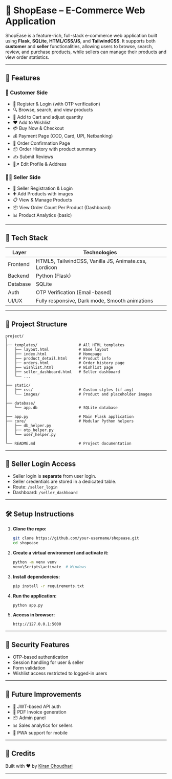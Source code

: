 # 🍒 ShopEase – E-Commerce Web Application

ShopEase is a feature-rich, full-stack e-commerce web application built using **Flask**, **SQLite**, **HTML/CSS/JS**, and **TailwindCSS**. It supports both **customer** and **seller** functionalities, allowing users to browse, search, review, and purchase products, while sellers can manage their products and view order statistics.

---

## 🚀 Features

### 👤 Customer Side

* 📿 Register & Login (with OTP verification)
* 🔍 Browse, search, and view products
* 🛒 Add to Cart and adjust quantity
* ❤️ Add to Wishlist
* 💳 Buy Now & Checkout
* 💰 Payment Page (COD, Card, UPI, Netbanking)
* 📿 Order Confirmation Page
* 📦 Order History with product summary
* ✍️ Submit Reviews
* 🟡‍↗️ Edit Profile & Address

### 🧑‍🏫 Seller Side

* 📝 Seller Registration & Login
* ➕ Add Products with images
* 📋 View & Manage Products
* 📦 View Order Count Per Product (Dashboard)
* 📊 Product Analytics (basic)

---

## 🧱 Tech Stack

| Layer    | Technologies                                          |
| -------- | ----------------------------------------------------- |
| Frontend | HTML5, TailwindCSS, Vanilla JS, Animate.css, Lordicon |
| Backend  | Python (Flask)                                        |
| Database | SQLite                                                |
| Auth     | OTP Verification (Email-based)                        |
| UI/UX    | Fully responsive, Dark mode, Smooth animations        |

---

## 📁 Project Structure

```
project/
│
├── templates/                  # All HTML templates
│   ├── layout.html             # Base layout
│   ├── index.html              # Homepage
│   ├── product_detail.html     # Product info
│   ├── orders.html             # Order history page
│   ├── wishlist.html           # Wishlist page
│   ├── seller_dashboard.html   # Seller dashboard
│   └── ...
│
├── static/
│   ├── css/                    # Custom styles (if any)
│   └── images/                 # Product and placeholder images
│
├── database/
│   └── app.db                  # SQLite database
│
├── app.py                      # Main Flask application
├── core/                       # Modular Python helpers
│   ├── db_helper.py
│   ├── otp_helper.py
│   └── user_helper.py
│
└── README.md                   # Project documentation
```

---

## 🔑 Seller Login Access

* Seller login is **separate** from user login.
* Seller credentials are stored in a dedicated table.
* Route: `/seller_login`
* Dashboard: `/seller_dashboard`

---

## 🛠️ Setup Instructions

1. **Clone the repo:**

   ```bash
   git clone https://github.com/your-username/shopease.git
   cd shopease
   ```

2. **Create a virtual environment and activate it:**

   ```bash
   python -m venv venv
   venv\Scripts\activate  # Windows
   ```

3. **Install dependencies:**

   ```bash
   pip install -r requirements.txt
   ```

4. **Run the application:**

   ```bash
   python app.py
   ```

5. **Access in browser:**

   ```
   http://127.0.0.1:5000
   ```

---

## 🔐 Security Features

* OTP-based authentication
* Session handling for user & seller
* Form validation
* Wishlist access restricted to logged-in users

---

## 🧠 Future Improvements

* 🔐 JWT-based API auth
* 📿 PDF Invoice generation
* 📦 Admin panel
* 📊 Sales analytics for sellers
* 📱 PWA support for mobile

---

## 🙌 Credits

Built with ❤️ by [Kiran Choudhari](https://www.linkedin.com/in/kiranchoudhari-1510m/)

---

##
